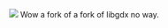 [![](https://github.com/Anuken/Arc/workflows/Java%20CI/badge.svg)](https://github.com/Anuken/Arc/actions)
Wow a fork of a fork of libgdx no way.